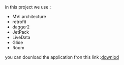 in this project we use :

- MVI architecture
- retrofit
- dagger2
- JetPack
- LiveData
- Glide
- Room

you can dounload the application fron this link :[downlod](https://drive.google.com/file/d/1QqLbqnkeM1rdENr0QKXMhPZsQy1Hnh8N/view?usp=sharing)
